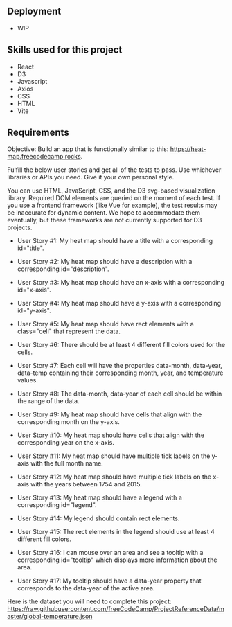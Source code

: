 ## Deployment
* WIP

## Skills used for this project
* React
* D3
* Javascript
* Axios
* CSS
* HTML 
* Vite

## Requirements
Objective: Build an app that is functionally similar to this: https://heat-map.freecodecamp.rocks.

Fulfill the below user stories and get all of the tests to pass. Use whichever libraries or APIs you need. Give it your own personal style.

You can use HTML, JavaScript, CSS, and the D3 svg-based visualization library. Required DOM elements are queried on the moment of each test. If you use a frontend framework (like Vue for example), the test results may be inaccurate for dynamic content. We hope to accommodate them eventually, but these frameworks are not currently supported for D3 projects.

* User Story #1: My heat map should have a title with a corresponding id="title".

* User Story #2: My heat map should have a description with a corresponding id="description".

* User Story #3: My heat map should have an x-axis with a corresponding id="x-axis".

* User Story #4: My heat map should have a y-axis with a corresponding id="y-axis".

* User Story #5: My heat map should have rect elements with a class="cell" that represent the data.

* User Story #6: There should be at least 4 different fill colors used for the cells.

* User Story #7: Each cell will have the properties data-month, data-year, data-temp containing their corresponding month, year, and temperature values.

* User Story #8: The data-month, data-year of each cell should be within the range of the data.

* User Story #9: My heat map should have cells that align with the corresponding month on the y-axis.

* User Story #10: My heat map should have cells that align with the corresponding year on the x-axis.

* User Story #11: My heat map should have multiple tick labels on the y-axis with the full month name.

* User Story #12: My heat map should have multiple tick labels on the x-axis with the years between 1754 and 2015.

* User Story #13: My heat map should have a legend with a corresponding id="legend".

* User Story #14: My legend should contain rect elements.

* User Story #15: The rect elements in the legend should use at least 4 different fill colors.

* User Story #16: I can mouse over an area and see a tooltip with a corresponding id="tooltip" which displays more information about the area.

* User Story #17: My tooltip should have a data-year property that corresponds to the data-year of the active area.


Here is the dataset you will need to complete this project: https://raw.githubusercontent.com/freeCodeCamp/ProjectReferenceData/master/global-temperature.json